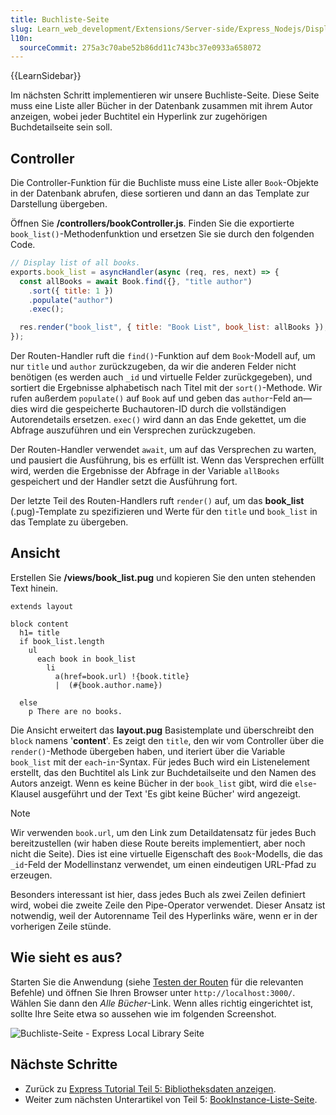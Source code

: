 ```yaml
---
title: Buchliste-Seite
slug: Learn_web_development/Extensions/Server-side/Express_Nodejs/Displaying_data/Book_list_page
l10n:
  sourceCommit: 275a3c70abe52b86dd11c743bc37e0933a658072
---
```


{{LearnSidebar}}

Im nächsten Schritt implementieren wir unsere Buchliste-Seite. Diese Seite muss eine Liste aller Bücher in der Datenbank zusammen mit ihrem Autor anzeigen, wobei jeder Buchtitel ein Hyperlink zur zugehörigen Buchdetailseite sein soll.

## Controller

Die Controller-Funktion für die Buchliste muss eine Liste aller `Book`-Objekte in der Datenbank abrufen, diese sortieren und dann an das Template zur Darstellung übergeben.

Öffnen Sie **/controllers/bookController.js**. Finden Sie die exportierte `book_list()`-Methodenfunktion und ersetzen Sie sie durch den folgenden Code.

```js
// Display list of all books.
exports.book_list = asyncHandler(async (req, res, next) => {
  const allBooks = await Book.find({}, "title author")
    .sort({ title: 1 })
    .populate("author")
    .exec();

  res.render("book_list", { title: "Book List", book_list: allBooks });
});
```

Der Routen-Handler ruft die `find()`-Funktion auf dem `Book`-Modell auf, um nur `title` und `author` zurückzugeben, da wir die anderen Felder nicht benötigen (es werden auch `_id` und virtuelle Felder zurückgegeben), und sortiert die Ergebnisse alphabetisch nach Titel mit der `sort()`-Methode.
Wir rufen außerdem `populate()` auf `Book` auf und geben das `author`-Feld an—dies wird die gespeicherte Buchautoren-ID durch die vollständigen Autorendetails ersetzen.
`exec()` wird dann an das Ende gekettet, um die Abfrage auszuführen und ein Versprechen zurückzugeben.

Der Routen-Handler verwendet `await`, um auf das Versprechen zu warten, und pausiert die Ausführung, bis es erfüllt ist.
Wenn das Versprechen erfüllt wird, werden die Ergebnisse der Abfrage in der Variable `allBooks` gespeichert und der Handler setzt die Ausführung fort.

Der letzte Teil des Routen-Handlers ruft `render()` auf, um das **book_list** (.pug)-Template zu spezifizieren und Werte für den `title` und `book_list` in das Template zu übergeben.

## Ansicht

Erstellen Sie **/views/book_list.pug** und kopieren Sie den unten stehenden Text hinein.

```pug
extends layout

block content
  h1= title
  if book_list.length
    ul
      each book in book_list
        li
          a(href=book.url) !{book.title}
          |  (#{book.author.name})

  else
    p There are no books.
```

Die Ansicht erweitert das **layout.pug** Basistemplate und überschreibt den `block` namens '**content**'. Es zeigt den `title`, den wir vom Controller über die `render()`-Methode übergeben haben, und iteriert über die Variable `book_list` mit der `each`-`in`-Syntax. Für jedes Buch wird ein Listenelement erstellt, das den Buchtitel als Link zur Buchdetailseite und den Namen des Autors anzeigt.
Wenn es keine Bücher in der `book_list` gibt, wird die `else`-Klausel ausgeführt und der Text 'Es gibt keine Bücher' wird angezeigt.

> [!NOTE]
> Wir verwenden `book.url`, um den Link zum Detaildatensatz für jedes Buch bereitzustellen (wir haben diese Route bereits implementiert, aber noch nicht die Seite). Dies ist eine virtuelle Eigenschaft des `Book`-Modells, die das `_id`-Feld der Modellinstanz verwendet, um einen eindeutigen URL-Pfad zu erzeugen.

Besonders interessant ist hier, dass jedes Buch als zwei Zeilen definiert wird, wobei die zweite Zeile den Pipe-Operator verwendet. Dieser Ansatz ist notwendig, weil der Autorenname Teil des Hyperlinks wäre, wenn er in der vorherigen Zeile stünde.

## Wie sieht es aus?

Starten Sie die Anwendung (siehe [Testen der Routen](/de/docs/Learn_web_development/Extensions/Server-side/Express_Nodejs/routes#testing_the_routes) für die relevanten Befehle) und öffnen Sie Ihren Browser unter `http://localhost:3000/`. Wählen Sie dann den _Alle Bücher_-Link. Wenn alles richtig eingerichtet ist, sollte Ihre Seite etwa so aussehen wie im folgenden Screenshot.

![Buchliste-Seite - Express Local Library Seite](new_book_list.png)

## Nächste Schritte

- Zurück zu [Express Tutorial Teil 5: Bibliotheksdaten anzeigen](/de/docs/Learn_web_development/Extensions/Server-side/Express_Nodejs/Displaying_data).
- Weiter zum nächsten Unterartikel von Teil 5: [BookInstance-Liste-Seite](/de/docs/Learn_web_development/Extensions/Server-side/Express_Nodejs/Displaying_data/BookInstance_list_page).
